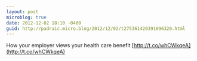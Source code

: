 ```yaml
---
layout: post
microblog: true
date: 2012-12-02 18:10 -0400
guid: http://padraic.micro.blog/2012/12/02/t275361420391096320.html
---
```

How your employer views your health care benefit [http://t.co/whCWkqeA](http://t.co/whCWkqeA)
